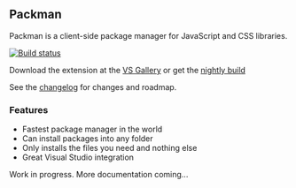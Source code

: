 ## Packman

Packman is a client-side package manager for JavaScript
and CSS libraries.

[![Build status](https://ci.appveyor.com/api/projects/status/o2oc8nlxf6lqr787?svg=true)](https://ci.appveyor.com/project/madskristensen/packman)

Download the extension at the
[VS Gallery](https://visualstudiogallery.msdn.microsoft.com/ce753d0f-f511-4b2b-93de-5cc50145dca6)
or get the
[nightly build](http://vsixgallery.com/extension/ce753d0f-f511-4b2b-93de-5cc50145dca6/)

See the
[changelog](CHANGELOG.md)
for changes and roadmap.

### Features

- Fastest package manager in the world
- Can install packages into any folder
- Only installs the files you need and nothing else
- Great Visual Studio integration

Work in progress. More documentation coming...